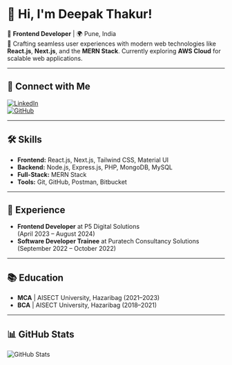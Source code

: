# 👋 Hi, I'm Deepak Thakur!

🚀 **Frontend Developer** | 🌍 Pune, India  
🌟 Crafting seamless user experiences with modern web technologies like **React.js**, **Next.js**, and the **MERN Stack**. Currently exploring **AWS Cloud** for scalable web applications.

---

## 🔗 Connect with Me
[![LinkedIn](https://img.shields.io/badge/LinkedIn-Deepak_Thakur-blue?style=for-the-badge&logo=linkedin)](https://linkedin.com/in/deepak-thakur-54987b220)  
[![GitHub](https://img.shields.io/badge/GitHub-deep--coder1-lightgrey?style=for-the-badge&logo=github)](https://github.com/deep-coder1)  

---

## 🛠️ Skills
- **Frontend:** React.js, Next.js, Tailwind CSS, Material UI  
- **Backend:** Node.js, Express.js, PHP, MongoDB, MySQL  
- **Full-Stack:** MERN Stack  
- **Tools:** Git, GitHub, Postman, Bitbucket  

---

## 💼 Experience
- **Frontend Developer** at P5 Digital Solutions  
  (April 2023 – August 2024)  
- **Software Developer Trainee** at Puratech Consultancy Solutions  
  (September 2022 – October 2022)  

---

## 📚 Education
- **MCA** | AISECT University, Hazaribag (2021–2023)  
- **BCA** | AISECT University, Hazaribag (2018–2021)  

---

## 📊 GitHub Stats
![GitHub Stats](https://github-readme-stats.vercel.app/api?username=deep-coder1&show_icons=true&theme=radical)  
